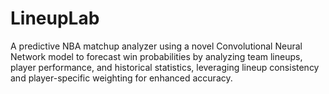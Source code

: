 # LineupLab
A predictive NBA matchup analyzer using a novel Convolutional Neural Network model to forecast win probabilities by analyzing team lineups, player performance, and historical statistics, leveraging lineup consistency and player-specific weighting for enhanced accuracy.
